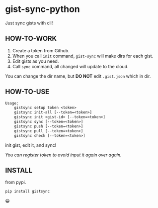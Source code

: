 # gist-sync-python

Just sync gists with cli!

## HOW-TO-WORK

1. Create a token from Github.
1. When you call `init` command, `gist-sync` will make dirs for each gist.
1. Edit gists as you need.
1. Call `sync` command, all changed will update to the cloud.

You can change the dir name, but **DO NOT** edit `.gist.json` which in dir.

## HOW-TO-USE

``` txt
Usage:
    gistsync setup token <token>
    gistsync init-all [--token=<token>]
    gistsync init <gist-id> [--token=<token>]
    gistsync sync [--token=<token>]
    gistsync push [--token=<token>]
    gistsync pull [--token=<token>]
    gistsync check [--token=<token>]
```

init gist, edit it, and sync!

*You can register token to avoid input it again over again.*

## INSTALL

from pypi.

``` py
pip install gistsync
```

😀
